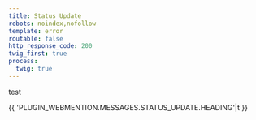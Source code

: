 ```yaml
---
title: Status Update
robots: noindex,nofollow
template: error
routable: false
http_response_code: 200
twig_first: true
process:
  twig: true
---
```


test

{{ 'PLUGIN_WEBMENTION.MESSAGES.STATUS_UPDATE.HEADING'|t }}
